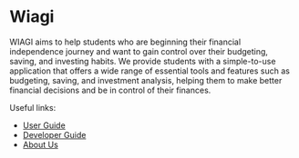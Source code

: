 # Wiagi

WIAGI aims to help students who are beginning their financial independence journey and want to gain control over their
budgeting, saving, and investing habits. We provide students with a simple-to-use application that offers a wide range
of essential tools and features such as budgeting, saving, and investment analysis, helping them to make better
financial decisions and be in control of their finances.

Useful links:
* [User Guide](UserGuide.md)
* [Developer Guide](DeveloperGuide.md)
* [About Us](AboutUs.md)

